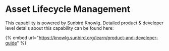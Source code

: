 # Asset Lifecycle Management

This capability is powered by Sunbird Knowlg. Detailed product & developer level details about this capability can be found here:

{% embed url="https://knowlg.sunbird.org/learn/product-and-developer-guide" %}
